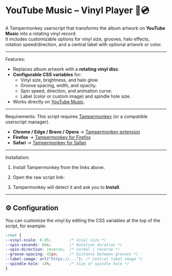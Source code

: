 # YouTube Music – Vinyl Player 🎵💿

A Tampermonkey userscript that transforms the album artwork on **YouTube Music** into a rotating vinyl record.  
It includes customizable options for vinyl size, grooves, halo effects, rotation speed/direction, and a central label with optional artwork or color.

---

Features:
- Replaces album artwork with a **rotating vinyl disc**.  
- **Configurable CSS variables** for:
  - Vinyl size, brightness, and halo glow.  
  - Groove spacing, width, and opacity.  
  - Spin speed, direction, and animation curve.  
  - Label (color or custom image) and spindle hole size.  
- Works directly on [YouTube Music](https://music.youtube.com).  

---

Requirements:
This script requires [Tampermonkey](https://www.tampermonkey.net/) (or a compatible userscript manager).  

- **Chrome / Edge / Brave / Opera** → [Tampermonkey extension](https://www.tampermonkey.net/?ext=dhdg&browser=chrome)  
- **Firefox** → [Tampermonkey for Firefox](https://www.tampermonkey.net/?ext=dhdg&browser=firefox)  
- **Safari** → [Tampermonkey for Safari](https://www.tampermonkey.net/?ext=dhdg&browser=safari)  

---

Installation:
1. Install Tampermonkey from the links above.  
2. Open the raw script link:

3. Tampermonkey will detect it and ask you to **Install**.  

---

## ⚙️ Configuration
You can customize the vinyl by editing the CSS variables at the top of the script, for example:

```css
:root {
--vinyl-scale: 0.85;        /* Vinyl size */
--spin-seconds: 60s;        /* Rotation duration */
--spin-direction: reverse;  /* normal | reverse */
--groove-spacing: 42px;     /* Distance between grooves */
--label-image: url("https://..."); /* Central label image */
--spindle-hole: 14%;        /* Size of spindle hole */
}
